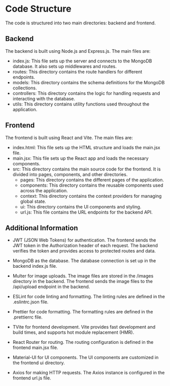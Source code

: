 # Code Structure

The code is structured into two main directories: backend and frontend.

## Backend

The backend is built using Node.js and Express.js. The main files are:

- index.js: This file sets up the server and connects to the MongoDB database. It also sets up middlewares and routes.
- routes: This directory contains the route handlers for different endpoints.
- models: This directory contains the schema definitions for the MongoDB collections.
- controllers: This directory contains the logic for handling requests and interacting with the database.
- utils: This directory contains utility functions used throughout the application.

## Frontend

The frontend is built using React and Vite. The main files are:

- index.html: This file sets up the HTML structure and loads the main.jsx file.
- main.jsx: This file sets up the React app and loads the necessary components.
- src: This directory contains the main source code for the frontend. It is divided into pages, components, and other directories.
  - pages: This directory contains the different pages of the application.
  - components: This directory contains the reusable components used across the application.
  - context: This directory contains the context providers for managing global state.
  - ui: This directory contains the UI components and styling.
  - url.js: This file contains the URL endpoints for the backend API.

## Additional Information

- JWT (JSON Web Tokens) for authentication. The frontend sends the JWT token in the Authorization header of each request. The backend verifies the token and provides access to protected routes and data.

- MongoDB as the database. The database connection is set up in the backend index.js file.

- Multer for image uploads. The image files are stored in the /images directory in the backend. The frontend sends the image files to the /api/upload endpoint in the backend.

- ESLint for code linting and formatting. The linting rules are defined in the .eslintrc.json file.

- Prettier for code formatting. The formatting rules are defined in the .prettierrc file.

- TVite for frontend development. Vite provides fast development and build times, and supports hot module replacement (HMR).

- React Router for routing. The routing configuration is defined in the frontend main.jsx file.

- Material-UI for UI components. The UI components are customized in the frontend ui directory.

- Axios for making HTTP requests. The Axios instance is configured in the frontend url.js file.
